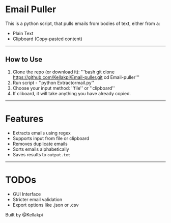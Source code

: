 # Email Puller

This is a python script, that pulls emails from bodies of text, either from a: 
- Plain Text
- Clipboard (Copy-pasted content)


----
## How to Use

1. Clone the repo (or download it):
'''bash
git clone https://github.com/Kellakpi/Email-puller.git
cd Email-puller'''
2. Run script - ''python Extractormail.py''
3. Choose your input method: ''file'' or ''clipboard''
4. If cliboard, it will take anything you have already copied.


----

# Features

- Extracts emails using regex
- Supports input from file or clipboard
- Removes duplicate emails
- Sorts emails alphabetically
- Saves results to `output.txt`

----

# TODOs

- GUI Interface
- Stricter email validation
- Export options like .json or .csv


Built by @Kellakpi